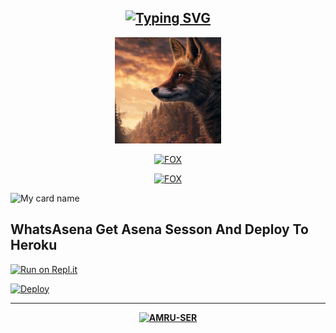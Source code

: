 <div align="center">

## [![Typing SVG](https://readme-typing-svg.herokuapp.com?font=Lemon+milk&color=Y70000&lines=Welcome+to+CEHunter30+Profile)](https://git.io/typing-svg)

  <p align="center">
  <a href="https://raw.githubusercontent.com/CEHunter30/CEHunter30/main/FOX.jpg"><img src="https://raw.githubusercontent.com/CEHunter30/CEHunter30/main/FOX.jpg""width="170" height="170"/>
  <p align="center">

<a href="#"><img title="FOX" src="https://img.shields.io/badge/-🦊FOX🦊-blue?&style=for-the-badge"></a>
</p>
  </p>

<a href="https://github.com/CEHunter30"><img title="FOX" src="https://img.shields.io/badge/CEHunter30-authot?color=black&style=for-the-badge&logo=github"></a>

</div>

![My card name](https://cardivo.vercel.app/api?name=CEHunter30&description=Hi,%20Welcome%20To%20🦊FOX🦊%20Profile%20❤&image=https://raw.githubusercontent.com/CEHunter30/CEHunter30/main/FOX.jpg&backgroundColor=%23ecf0f1&instagram=FOX&github=CEHunter30&twitter=&pattern=leaf&colorPattern=%23eaeaea)

## WhatsAsena Get Asena Sesson And Deploy To Heroku

[![Run on Repl.it](https://repl.it/badge/github/phaticusthiccy/WhatsAsenaDuplicated)](https://repl.it/@phaticusthiccy/WhatsAsena-QR)

[![Deploy](https://www.herokucdn.com/deploy/button.svg)](https://heroku.com/deploy?template=https://github.com/CEHunter30/asfox)


<div align="center">
  <p align="center">

<hr></hr>  
    
**[![AMRU-SER](https://raw.githubusercontent.com/rodrigograca31/rodrigograca31/master/matrix.svg)](https://github.com/CEHunter30)**




</div>
    


<!---
CEHunter30/CEHunter30 is a ✨ special ✨ repository because its `README.md` (this file) appears on your GitHub profile.
You can click the Preview link to take a look at your changes.
--->

